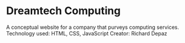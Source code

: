 # Dreamtech Computing
A conceptual website for a company that purveys computing services.
<br />
Technology used: HTML, CSS, JavaScript
Creator: Richard Depaz
